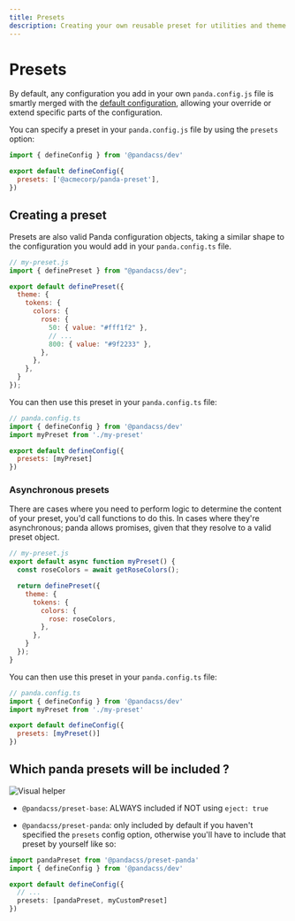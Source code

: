 ```yaml
---
title: Presets
description: Creating your own reusable preset for utilities and theme
---
```


# Presets


By default, any configuration you add in your own `panda.config.js` file is smartly merged with the
[default configuration](#), allowing your override or extend specific parts of the configuration.

You can specify a preset in your `panda.config.js` file by using the `presets` option:

```js
import { defineConfig } from '@pandacss/dev'

export default defineConfig({
  presets: ['@acmecorp/panda-preset'],
})
```

## Creating a preset

Presets are also valid Panda configuration objects, taking a similar shape to the configuration you would add in
your `panda.config.ts` file.

```js
// my-preset.js
import { definePreset } from "@pandacss/dev";

export default definePreset({
  theme: {
    tokens: {
      colors: {
        rose: {
          50: { value: "#fff1f2" },
          // ...
          800: { value: "#9f2233" },
        },
      },
    },
  }
});
```

You can then use this preset in your `panda.config.ts` file:

```js
// panda.config.ts
import { defineConfig } from '@pandacss/dev'
import myPreset from './my-preset'

export default defineConfig({
  presets: [myPreset]
})
```

### Asynchronous presets

There are cases where you need to perform logic to determine the content of your preset, you'd call functions to do this. In cases where they're asynchronous; panda allows promises, given that they resolve to a valid preset object.

```js
// my-preset.js
export default async function myPreset() {
  const roseColors = await getRoseColors();

  return definePreset({
    theme: {
      tokens: {
        colors: {
          rose: roseColors,
        },
      },
    }
  });
}
```

You can then use this preset in your `panda.config.ts` file:

```js
// panda.config.ts
import { defineConfig } from '@pandacss/dev'
import myPreset from './my-preset'

export default defineConfig({
  presets: [myPreset()]
})
```

## Which panda presets will be included ?

![Visual helper](/stately-presets-merging.png)

- `@pandacss/preset-base`:
  ALWAYS included if NOT using `eject: true`

- `@pandacss/preset-panda`:
  only included by default if you haven't specified the `presets` config option, otherwise you'll have to include that preset by yourself like so:

```ts
import pandaPreset from '@pandacss/preset-panda'
import { defineConfig } from '@pandacss/dev'

export default defineConfig({
  // ...
  presets: [pandaPreset, myCustomPreset]
})
```
